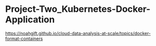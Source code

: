 # Project-Two_Kubernetes-Docker-Application

https://noahgift.github.io/cloud-data-analysis-at-scale/topics/docker-format-containers